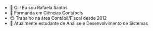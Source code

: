 - 👋 Oii! Eu sou Rafaela Santos
- 💞️ Formanda em Ciências Contábeis
- 😊 Trabalho na área Contábil/Fiscal desde 2012
- 🌱 Atualmente estudante de Análise e Desenvolvimento de Sistemas


<!---
Santosrafae/Santosrafae is a ✨ special ✨ repository because its `README.md` (this file) appears on your GitHub profile.
You can click the Preview link to take a look at your changes.
--->
